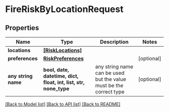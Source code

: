 # FireRiskByLocationRequest


## Properties
Name | Type | Description | Notes
------------ | ------------- | ------------- | -------------
**locations** | [**[RiskLocations]**](RiskLocations.md) |  | 
**preferences** | [**RiskPreferences**](RiskPreferences.md) |  | [optional] 
**any string name** | **bool, date, datetime, dict, float, int, list, str, none_type** | any string name can be used but the value must be the correct type | [optional]

[[Back to Model list]](../README.md#documentation-for-models) [[Back to API list]](../README.md#documentation-for-api-endpoints) [[Back to README]](../README.md)


